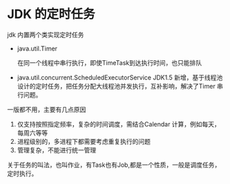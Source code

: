 # JDK 的定时任务

jdk 内置两个类实现定时任务

- java.util.Timer

  在同一个线程中串行执行，即使TimeTask到达执行时间，也只能排队

- java.util.concurrent.ScheduledExecutorService
  JDK1.5 新增，基于线程池设计的定时任务，把任务分配大线程池并发执行，互补影响，解决了Timer 串行问题。
  

一版都不用，主要有几点原因
1. 仅支持按照指定频率，复杂的时间调度，需结合Calendar 计算，例如每天，每周六等等
2. 进程级别的，多进程下都需要考虑重复执行的问题
3. 管理复杂，不能进行统一管理

关于任务的叫法，也叫作业，有Task也有Job,都是一个性质，一般是调度任务，定时执行。








